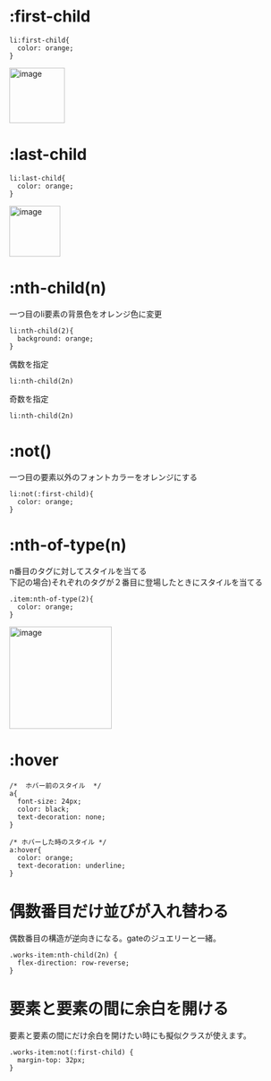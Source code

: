 # :first-child
```
li:first-child{
  color: orange;
}
```
<img width="99" alt="image" src="https://github.com/naoyuki2/TIL/assets/135786069/cad81ba1-4373-4db5-8fec-686100f77523">

# :last-child
```
li:last-child{
  color: orange;
}
```
<img width="91" alt="image" src="https://github.com/naoyuki2/TIL/assets/135786069/e628a934-99d2-4687-9951-8075cb3f5d5c">

# :nth-child(n)
一つ目のli要素の背景色をオレンジ色に変更
```
li:nth-child(2){
  background: orange;
}
```
偶数を指定
```
li:nth-child(2n)
```
奇数を指定
```
li:nth-child(2n)
```
# :not()
一つ目の要素以外のフォントカラーをオレンジにする
```
li:not(:first-child){
  color: orange;
}
```

# :nth-of-type(n)
n番目のタグに対してスタイルを当てる  
下記の場合)それぞれのタグが２番目に登場したときにスタイルを当てる
```
.item:nth-of-type(2){
  color: orange;
}
```
<img width="183" alt="image" src="https://github.com/naoyuki2/TIL/assets/135786069/0d3675f3-cdfa-4d55-a41e-f7ef9a7bdfc0">

# :hover
```
/*  ホバー前のスタイル  */
a{
  font-size: 24px;
  color: black;
  text-decoration: none;
}

/* ホバーした時のスタイル */
a:hover{
  color: orange;
  text-decoration: underline;
}
```

# 偶数番目だけ並びが入れ替わる
偶数番目の構造が逆向きになる。gateのジュエリーと一緒。
```
.works-item:nth-child(2n) {
  flex-direction: row-reverse;
}
```

# 要素と要素の間に余白を開ける
要素と要素の間にだけ余白を開けたい時にも擬似クラスが使えます。
```
.works-item:not(:first-child) {
  margin-top: 32px;
}
```
